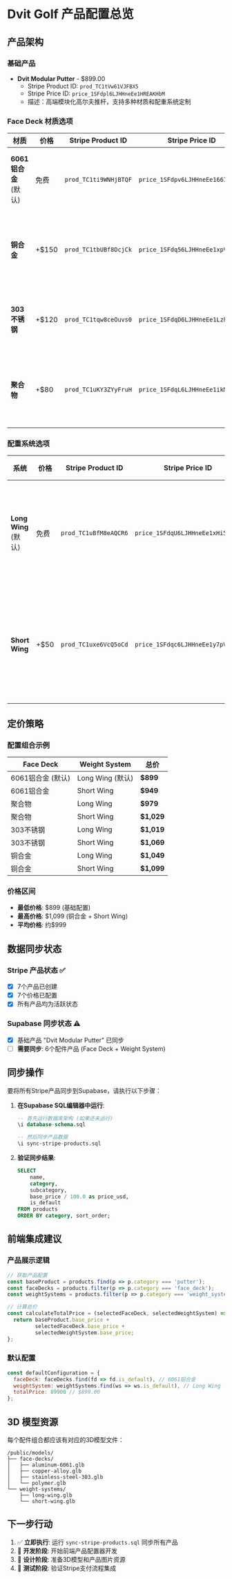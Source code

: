 # Dvit Golf 产品配置总览

## 产品架构

### 基础产品
- **Dvit Modular Putter** - $899.00
  - Stripe Product ID: `prod_TC1tVw61VJFBX5`
  - Stripe Price ID: `price_1SFdpl6LJHHneEe1HREAKHbM`
  - 描述：高端模块化高尔夫推杆，支持多种材质和配重系统定制

### Face Deck 材质选项

| 材质 | 价格 | Stripe Product ID | Stripe Price ID | 特点 |
|------|------|-------------------|-----------------|------|
| **6061铝合金** (默认) | 免费 | `prod_TC1ti9WNHjBTQF` | `price_1SFdpv6LJHHneEe166IPPBJv` | 轻量化设计，优异的手感 |
| **铜合金** | +$150 | `prod_TC1tbUBf8DcjCk` | `price_1SFdq56LJHHneEe1xpVvEJry` | 经典材质，卓越的击球感受 |
| **303不锈钢** | +$120 | `prod_TC1tqw8ceOuvs0` | `price_1SFdqD6LJHHneEe1Lzh6f5Vu` | 耐用性强，专业级选择 |
| **聚合物** | +$80 | `prod_TC1uKY3ZYyFruH` | `price_1SFdqL6LJHHneEe1ikMMBEX1` | 创新材质，独特的击球体验 |

### 配重系统选项

| 系统 | 价格 | Stripe Product ID | Stripe Price ID | 特点 |
|------|------|-------------------|-----------------|------|
| **Long Wing** (默认) | 免费 | `prod_TC1uBfM8eAQCR6` | `price_1SFdqU6LJHHneEe1xHi5akIw` | 更大的稳定性和惯性矩 |
| **Short Wing** | +$50 | `prod_TC1uxe6VcQ5oCd` | `price_1SFdqc6LJHHneEe1y7pViXw2` | 更灵活的操控性和精准度 |

## 定价策略

### 配置组合示例

| Face Deck | Weight System | 总价 |
|-----------|---------------|------|
| 6061铝合金 (默认) | Long Wing (默认) | **$899** |
| 6061铝合金 | Short Wing | **$949** |
| 聚合物 | Long Wing | **$979** |
| 聚合物 | Short Wing | **$1,029** |
| 303不锈钢 | Long Wing | **$1,019** |
| 303不锈钢 | Short Wing | **$1,069** |
| 铜合金 | Long Wing | **$1,049** |
| 铜合金 | Short Wing | **$1,099** |

### 价格区间
- **最低价格**: $899 (基础配置)
- **最高价格**: $1,099 (铜合金 + Short Wing)
- **平均价格**: 约$999

## 数据同步状态

### Stripe 产品状态 ✅
- [x] 7个产品已创建
- [x] 7个价格已配置
- [x] 所有产品均为活跃状态

### Supabase 同步状态 ⚠️
- [x] 基础产品 "Dvit Modular Putter" 已同步
- [ ] **需要同步**: 6个配件产品 (Face Deck + Weight System)

## 同步操作

要将所有Stripe产品同步到Supabase，请执行以下步骤：

1. **在Supabase SQL编辑器中运行**:
   ```sql
   -- 首先运行数据库架构 (如果还未运行)
   \i database-schema.sql
   
   -- 然后同步产品数据
   \i sync-stripe-products.sql
   ```

2. **验证同步结果**:
   ```sql
   SELECT 
       name,
       category,
       subcategory,
       base_price / 100.0 as price_usd,
       is_default
   FROM products 
   ORDER BY category, sort_order;
   ```

## 前端集成建议

### 产品展示逻辑
```javascript
// 获取产品配置
const baseProduct = products.find(p => p.category === 'putter');
const faceDecks = products.filter(p => p.category === 'face_deck');
const weightSystems = products.filter(p => p.category === 'weight_system');

// 计算总价
const calculateTotalPrice = (selectedFaceDeck, selectedWeightSystem) => {
  return baseProduct.base_price + 
         selectedFaceDeck.base_price + 
         selectedWeightSystem.base_price;
};
```

### 默认配置
```javascript
const defaultConfiguration = {
  faceDeck: faceDecks.find(fd => fd.is_default), // 6061铝合金
  weightSystem: weightSystems.find(ws => ws.is_default), // Long Wing
  totalPrice: 89900 // $899.00
};
```

## 3D 模型资源

每个配件组合都应该有对应的3D模型文件：

```
/public/models/
├── face-decks/
│   ├── aluminum-6061.glb
│   ├── copper-alloy.glb
│   ├── stainless-steel-303.glb
│   └── polymer.glb
└── weight-systems/
    ├── long-wing.glb
    └── short-wing.glb
```

## 下一步行动

1. ✅ **立即执行**: 运行 `sync-stripe-products.sql` 同步所有产品
2. 🔄 **开发阶段**: 开始前端产品配置器开发
3. 🎨 **设计阶段**: 准备3D模型和产品图片资源
4. 🧪 **测试阶段**: 验证Stripe支付流程集成